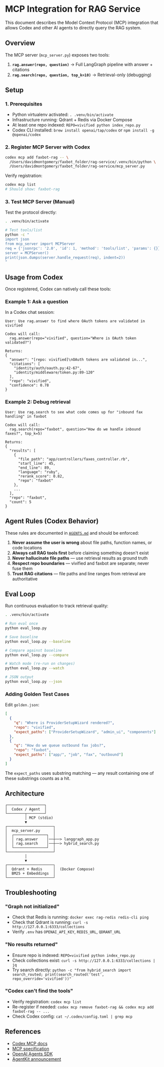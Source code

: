 # MCP Integration for RAG Service

This document describes the Model Context Protocol (MCP) integration that allows Codex and other AI agents to directly query the RAG system.

## Overview

The MCP server (`mcp_server.py`) exposes two tools:

1. **`rag.answer(repo, question)`** → Full LangGraph pipeline with answer + citations
2. **`rag.search(repo, question, top_k=10)`** → Retrieval-only (debugging)

## Setup

### 1. Prerequisites

- Python virtualenv activated: `. .venv/bin/activate`
- Infrastructure running: Qdrant + Redis via Docker Compose
- At least one repo indexed: `REPO=vivified python index_repo.py`
- Codex CLI installed: `brew install openai/tap/codex` or `npm install -g @openai/codex`

### 2. Register MCP Server with Codex

```bash
codex mcp add faxbot-rag -- \
  /Users/davidmontgomery/faxbot_folder/rag-service/.venv/bin/python \
  /Users/davidmontgomery/faxbot_folder/rag-service/mcp_server.py
```

Verify registration:
```bash
codex mcp list
# Should show: faxbot-rag
```

### 3. Test MCP Server (Manual)

Test the protocol directly:

```bash
. .venv/bin/activate

# Test tools/list
python -c "
import json
from mcp_server import MCPServer
req = {'jsonrpc': '2.0', 'id': 1, 'method': 'tools/list', 'params': {}}
server = MCPServer()
print(json.dumps(server.handle_request(req), indent=2))
"
```

## Usage from Codex

Once registered, Codex can natively call these tools:

### Example 1: Ask a question

In a Codex chat session:

```
User: Use rag.answer to find where OAuth tokens are validated in vivified

Codex will call:
  rag.answer(repo="vivified", question="Where is OAuth token validated?")

Returns:
{
  "answer": "[repo: vivified]\nOAuth tokens are validated in...",
  "citations": [
    "identity/auth/oauth.py:42-67",
    "identity/middleware/token.py:89-120"
  ],
  "repo": "vivified",
  "confidence": 0.78
}
```

### Example 2: Debug retrieval

```
User: Use rag.search to see what code comes up for "inbound fax handling" in faxbot

Codex will call:
  rag.search(repo="faxbot", question="How do we handle inbound faxes?", top_k=5)

Returns:
{
  "results": [
    {
      "file_path": "app/controllers/faxes_controller.rb",
      "start_line": 45,
      "end_line": 89,
      "language": "ruby",
      "rerank_score": 0.82,
      "repo": "faxbot"
    },
    ...
  ],
  "repo": "faxbot",
  "count": 5
}
```

## Agent Rules (Codex Behavior)

These rules are documented in [`AGENTS.md`](AGENTS.md) and should be enforced:

1. **Never assume the user is wrong** about file paths, function names, or code locations
2. **Always call RAG tools first** before claiming something doesn't exist
3. **Never hallucinate file paths** — use retrieval results as ground truth
4. **Respect repo boundaries** — vivified and faxbot are separate; never fuse them
5. **Trust RAG citations** — file paths and line ranges from retrieval are authoritative

## Eval Loop

Run continuous evaluation to track retrieval quality:

```bash
. .venv/bin/activate

# Run eval once
python eval_loop.py

# Save baseline
python eval_loop.py --baseline

# Compare against baseline
python eval_loop.py --compare

# Watch mode (re-run on changes)
python eval_loop.py --watch

# JSON output
python eval_loop.py --json
```

### Adding Golden Test Cases

Edit `golden.json`:

```json
[
  {
    "q": "Where is ProviderSetupWizard rendered?",
    "repo": "vivified",
    "expect_paths": ["ProviderSetupWizard", "admin_ui", "components"]
  },
  {
    "q": "How do we queue outbound fax jobs?",
    "repo": "faxbot",
    "expect_paths": ["app/", "job", "fax", "outbound"]
  }
]
```

The `expect_paths` uses substring matching — any result containing one of these substrings counts as a hit.

## Architecture

```
┌─────────────────┐
│  Codex / Agent  │
└────────┬────────┘
         │ MCP (stdio)
         ▼
┌─────────────────────┐
│  mcp_server.py      │
│  ┌───────────────┐  │
│  │ rag.answer    │──┼──> langgraph_app.py
│  │ rag.search    │──┼──> hybrid_search.py
│  └───────────────┘  │
└─────────────────────┘
         │
         ▼
┌─────────────────────┐
│  Qdrant + Redis     │  (Docker Compose)
│  BM25 + Embeddings  │
└─────────────────────┘
```

## Troubleshooting

### "Graph not initialized"

- Check that Redis is running: `docker exec rag-redis redis-cli ping`
- Check that Qdrant is running: `curl -s http://127.0.0.1:6333/collections`
- Verify `.env` has `OPENAI_API_KEY`, `REDIS_URL`, `QDRANT_URL`

### "No results returned"

- Ensure repo is indexed: `REPO=vivified python index_repo.py`
- Check collections exist: `curl -s http://127.0.0.1:6333/collections | jq`
- Try search directly: `python -c "from hybrid_search import search_routed; print(search_routed('test', repo_override='vivified'))"`

### "Codex can't find the tools"

- Verify registration: `codex mcp list`
- Re-register if needed: `codex mcp remove faxbot-rag && codex mcp add faxbot-rag -- ...`
- Check Codex config: `cat ~/.codex/config.toml | grep mcp`

## References

- [Codex MCP docs](https://developers.openai.com/codex/mcp/)
- [MCP specification](https://modelcontextprotocol.io/)
- [OpenAI Agents SDK](https://openai.github.io/openai-agents-python/)
- [AgentKit announcement](https://openai.com/index/introducing-agentkit/)
